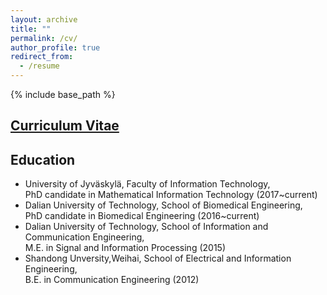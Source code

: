 ```yaml
---
layout: archive
title: ""
permalink: /cv/
author_profile: true
redirect_from:
  - /resume
---
```


{% include base_path %}

[Curriculum Vitae](/files/CV_Wang_201903.pdf)
------

Education
------
* University of Jyväskylä, Faculty of Information Technology,<br>PhD candidate in Mathematical Information Technology (2017~current)
* Dalian University of Technology, School of Biomedical Engineering,<br>PhD candidate in Biomedical Engineering (2016~current)
* Dalian University of Technology, School of Information and Communication Engineering,<br>M.E. in Signal and Information Processing (2015)
* Shandong Unversity,Weihai, School of Electrical and Information Engineering,<br>B.E. in Communication Engineering (2012) 

